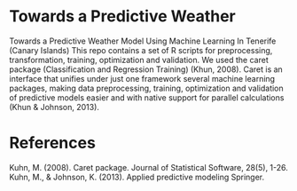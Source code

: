 # Towards a Predictive Weather
Towards a Predictive Weather Model Using Machine Learning In Tenerife (Canary Islands)
This repo contains a set of R scripts for preprocessing, transformation, training, optimization and validation. We used the caret package (Classification and Regression Training) (Khun, 2008). Caret is an interface that unifies under just one framework several machine learning packages, making data preprocessing, training, optimization and validation of predictive models easier and with native support for parallel calculations (Khun & Johnson, 2013).

# References
Kuhn, M. (2008). Caret package. Journal of Statistical Software, 28(5), 1-26. 
Kuhn, M., & Johnson, K. (2013). Applied predictive modeling Springer.

